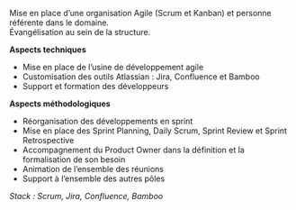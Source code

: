 Mise en place d’une organisation Agile (Scrum et Kanban) et personne référente dans le domaine.  
Évangélisation au sein de la structure.

**Aspects techniques**

- Mise en place de l’usine de développement agile
- Customisation des outils Atlassian : Jira, Confluence et Bamboo
- Support et formation des développeurs

**Aspects méthodologiques**

- Réorganisation des développements en sprint
- Mise en place des Sprint Planning, Daily Scrum, Sprint Review et Sprint Retrospective
- Accompagnement du Product Owner dans la définition et la formalisation de son besoin
- Animation de l’ensemble des réunions
- Support à l’ensemble des autres pôles

_Stack : Scrum, Jira, Confluence, Bamboo_
